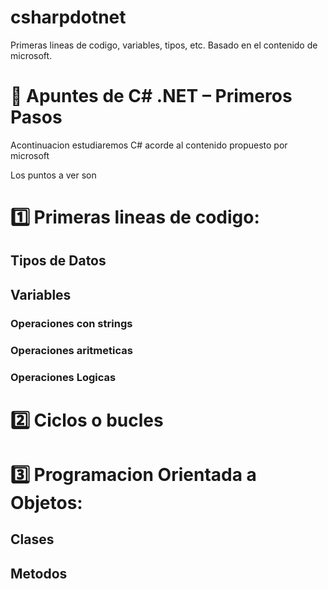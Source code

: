 # csharpdotnet
Primeras lineas de codigo, variables, tipos, etc. Basado en el contenido de microsoft.

# 📘 Apuntes de C# .NET – Primeros Pasos

Acontinuacion estudiaremos C# acorde al contenido propuesto por microsoft

Los puntos a ver son

# 1️⃣ Primeras lineas de codigo: 
## Tipos de Datos
## Variables
### Operaciones con strings
### Operaciones aritmeticas
### Operaciones Logicas
# 2️⃣ Ciclos o bucles
# 3️⃣ Programacion Orientada a Objetos: 
## Clases
## Metodos
